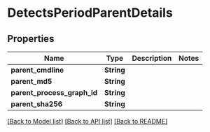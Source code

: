 # DetectsPeriodParentDetails

## Properties

Name | Type | Description | Notes
------------ | ------------- | ------------- | -------------
**parent_cmdline** | **String** |  |
**parent_md5** | **String** |  |
**parent_process_graph_id** | **String** |  |
**parent_sha256** | **String** |  |

[[Back to Model list]](../README.md#documentation-for-models) [[Back to API list]](../README.md#documentation-for-api-endpoints) [[Back to README]](../README.md)

